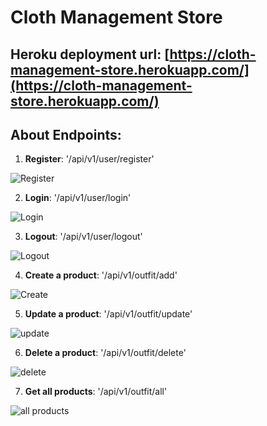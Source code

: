# Cloth Management Store

## Heroku deployment url: [https://cloth-management-store.herokuapp.com/](https://cloth-management-store.herokuapp.com/)

## About Endpoints:

1. **Register**: '/api/v1/user/register'

![Register](https://user-images.githubusercontent.com/78021337/150813494-b7e2a519-d9b7-4327-9288-dd3a9512ef78.png)

2. **Login**: '/api/v1/user/login'

![Login](https://user-images.githubusercontent.com/78021337/150814055-2f8d236a-10e2-4605-94a1-bfbeb6d0da7e.png)

3. **Logout**: '/api/v1/user/logout'

![Logout](https://user-images.githubusercontent.com/78021337/150814137-97e191ab-1bb9-4ee0-a8c4-f31fdce254af.png)

4. **Create a product**: '/api/v1/outfit/add'

![Create](https://user-images.githubusercontent.com/78021337/150814339-daf996fc-649e-443d-90d7-a4ff34512a54.png)

5. **Update a product**: '/api/v1/outfit/update'

![update](https://user-images.githubusercontent.com/78021337/150814557-4f051c96-83ac-406c-846e-9f6b19f88b4f.png)

6. **Delete a product**: '/api/v1/outfit/delete'

![delete](https://user-images.githubusercontent.com/78021337/150814670-37f7e69a-c66c-4e18-9694-ca42bf442a26.png)

7. **Get all products**: '/api/v1/outfit/all'

![all products](https://user-images.githubusercontent.com/78021337/150814847-ff1644bc-bb9e-4985-a698-40edb134c938.png)
